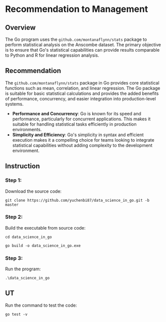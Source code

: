 # Recommendation to Management

## Overview

The Go program uses the `github.com/montanaflynn/stats` package to perform statistical analysis on the Anscombe dataset. The primary objective is to ensure that Go's statistical capabilities can provide results comparable to Python and R for linear regression analysis.

## Recommendation

The `github.com/montanaflynn/stats` package in Go provides core statistical functions such as mean, correlation, and linear regression. The Go package is suitable for basic statistical calculations and provides the added benefits of performance, concurrency, and easier integration into production-level systems.

- **Performance and Concurrency**: Go is known for its speed and performance, particularly for concurrent applications. This makes it suitable for handling statistical tasks efficiently in production environments.
- **Simplicity and Efficiency**: Go's simplicity in syntax and efficient execution makes it a compelling choice for teams looking to integrate statistical capabilities without adding complexity to the development environment.

## Instruction

### Step 1:

Download the source code:

`git clone https://github.com/yuchenbi87/data_science_in_go.git -b master`

### Step 2:

Build the executable from source code:

`cd data_science_in_go`

`go build -o data_science_in_go.exe`

### Step 3:

Run the program:

`.\data_science_in_go`

## UT

Run the command to test the code:

`go test -v`